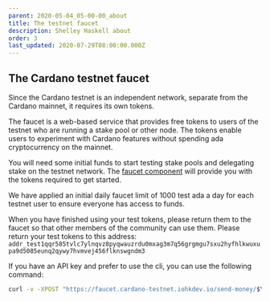 ```yaml
---
parent: 2020-05-04_05-00-00_about
title: The testnet faucet
description: Shelley Haskell about
order: 3
last_updated: 2020-07-29T08:00:00.000Z
---
```

## The Cardano testnet faucet

Since the Cardano testnet is an independent network, separate from the Cardano mainnet, it requires its own tokens.

The faucet is a web-based service that provides free tokens to users of the testnet who are running a stake pool or other node. The tokens enable users to experiment with Cardano features without spending ada cryptocurrency on the mainnet.

You will need some initial funds to start testing stake pools and delegating stake on the testnet network. The [faucet component](https://developers.cardano.org/en/testnets/cardano/tools/faucet/) will provide you with the tokens required to get started.

We have applied an initial daily faucet limit of 1000 test ada a day for each testnet user to ensure everyone has access to funds.

When you have finished using your test tokens, please return them to the faucet so that other members of the community can use them. Please return your test tokens to this address: 
`addr_test1qqr585tvlc7ylnqvz8pyqwauzrdu0mxag3m7q56grgmgu7sxu2hyfhlkwuxupa9d5085eunq2qywy7hvmvej456flknswgndm3`

If you have an API key and prefer to use the cli, you can use the following command:

```bash
curl -v -XPOST "https://faucet.cardano-testnet.iohkdev.io/send-money/$YOURADDRESS?apiKey=$APIKEY"
```
